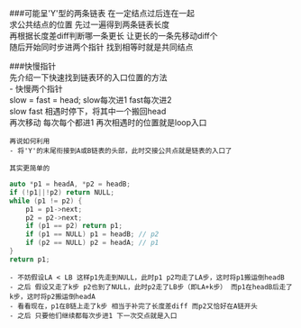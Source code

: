 ###可能呈'Y'型的两条链表 在一定结点过后连在一起  
	求公共结点的位置 先过一遍得到两条链表长度  
	再根据长度差diff判断哪一条更长 让更长的一条先移动diff个  
	随后开始同时步进两个指针 找到相等时就是共同结点  


###快慢指针  
	先介绍一下快速找到链表环的入口位置的方法  
	- 快慢两个指针  
		slow = fast = head; slow每次进1 fast每次进2  
		slow fast 相遇时停下，将其中一个搬回head  
		再次移动 每次每个都进1 再次相遇时的位置就是loop入口  

	再说如何利用  
	- 将'Y'的末尾衔接到A或B链表的头部，此时交接公共点就是链表的入口了  
	
	其实更简单的  

```cpp
auto *p1 = headA, *p2 = headB;
if (!p1||!p2) return NULL;
while (p1 != p2) {
	p1 = p1->next;
	p2 = p2->next;
	if (p1 == p2) return p1;
	if (p1 == NULL) p1 = headB; // p2
	if (p2 == NULL) p2 = headA; // p1
}
return p1;
```

	- 不妨假设LA < LB 这样p1先走到NULL，此时p1 p2均走了LA步，这时将p1搬运倒headB  
	- 之后 假设又走了k步 p2也到了NULL，此时p2走了LB步（即LA+k步） 而p1在headB后走了k步，这时将p2搬运倒headA  
	- 看看现在，p1在B链上走了k步 相当于补完了长度差diff 而p2又恰好在A链开头  
	- 之后 只要他们继续都每次步进1 下一次交点就是入口  